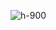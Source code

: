 <!-- .slide class="full-center" -->

![](assets/images/school/architecture/architecture.png 'h-900')
